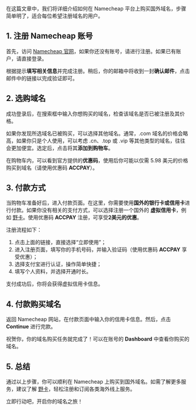 在这篇文章中，我们将详细介绍如何在 Namecheap 平台上购买国外域名，步骤简单明了，适合每位希望注册域名的用户。

## 1. 注册 Namecheap 账号

首先，访问 [Namecheap 官网](https://www.namecheap.com/)，如果你还没有账号，请进行注册。如果已有账户，请直接登录。

根据提示**填写相关信息**并完成注册。稍后，你的邮箱中将收到一封**确认邮件**，点击邮件中的链接以完成验证即可。

## 2. 选购域名

成功登录后，在搜索框中输入你想购买的域名，检查该域名是否已被注册及其价格。

如果你发现所选域名已被购买，可以选择其他域名。通常，.com 域名的价格会略高，如果你只是个人使用，可以考虑 .cn、.top 或 .vip 等其他类型的域名，往往会更加便宜。选定后，点击将其**添加到购物车**。

在购物车内，可以看到官方提供的**优惠码**，使用后你可能以仅需 5.98 美元的价格购买到域名（请使用优惠码 **ACCPAY**）。

## 3. 付款方式

当购物车准备好后，进入付款页面。在这里，你需要使用**国外的银行卡或信用卡**进行付款。如果你没有相关的支付方式，可以选择注册一个国外的 **虚拟信用卡**，例如 [野卡](https://bit.ly/bewildcard)。使用优惠码 **ACCPAY** 注册，可享受**2美元的优惠**。

注册流程如下：

1. 点击上面的链接，直接选择“立即使用”；
2. 进入注册页面，填写你的手机号码，并输入验证码（使用优惠码 **ACCPAY** 享受优惠）；
3. 选择支付宝进行认证，操作简单快捷；
4. 填写个人资料，并选择开通时长。

支付成功后，你将会获得虚拟信用卡信息。

## 4. 付款购买域名

返回 Namecheap 网站，在付款页面中输入你的信用卡信息。然后，点击 **Continue** 进行完款。

祝贺你，你的域名购买任务就完成了！可以在账号的 **Dashboard** 中查看你购买的域名。

## 5. 总结

通过以上步骤，你可以顺利在 Namecheap 上购买到国外域名。如需了解更多服务，建议了解 [野卡](https://bit.ly/bewildcard)，轻松注册和订阅各类海外线上服务。

立即行动吧，开启你的域名之旅！